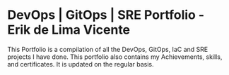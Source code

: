 # DevOps | GitOps | SRE Portfolio - Erik de Lima Vicente

<p>This Portfolio is a compilation of all the DevOps, GitOps, IaC and SRE projects I have done. This portfolio also contains my Achievements, skills, and certificates. It is updated on the regular basis.
 

